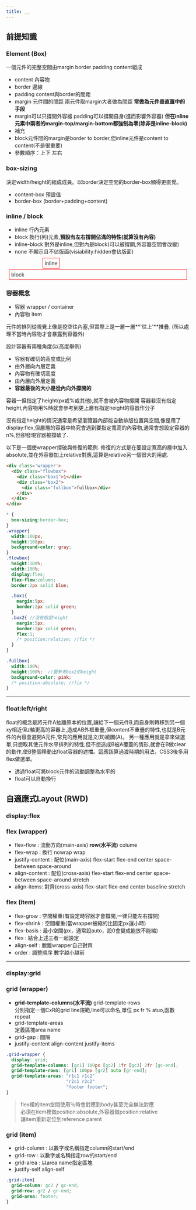 ```yaml
---
title: __
---
```


## 前提知識

### Element (Box)
一個元件的完整空間由margin border padding content組成

- content 內容物
- border 邊線
- padding content與border的間距
- margin 元件間的間距 兩元件取margin大者做為間距 **常做為元件垂直置中的手段**
- margin可以只撐開外容器 padding可以撐開自身(進而影響外容器) **但在inline元素中兩者的margin-top/margin-bottom都強制為零(除非是inline-block)**
- 補充
 - block元件間的margin是border to border,但inline元件是content to content(不是很重要)
 - 參數順序：上下 左右

### box-sizing
決定width/height的組成成員。以border決定空間的border-box顯得更直覺。

- content-box 預設值
- border-box (border+padding+content)

### inline / block
- inline 行內元素
- block 換行(列)元素,**預設有左右撐開佔滿的特性(就算沒有內容)**
- inline-block 對外是inline,但對內是block(可以被撐開,外容器空間會改變)
- none 不顯示且不佔版面(visiability:hidden會佔版面)

<style>
div.test div{
  margin:8px;
  padding:5px;
  border:.5px solid red;
}
</style>

<div class='test'>
 <div style='display:inline;margin:100px;'>inline</div>
 <div style='display:block'>block</div>
</div>


### 容器概念
- 容器 wrapper / container
- 內容物 item

元件的排列從視覺上像是挖空往內塞,但實際上是一層一層**'往上'**推疊. (所以處理不當時內容物才會暴露到容器外)

設計容器有兩種角度(以高度舉例)

- 容器有確切的高度或比例
 - 由外層向內層定義
- 內容物有確切高度
 - 由內層向外層定義
 - **容器最後的大小是從內向外撐開的**
 
容器一但指定了height(px或%或其他),就不會被內容物撐開
容器若沒有指定height,內容物用%時就會參考到更上層有指定height的容器作分子

沒有指定height的情況通常是希望瀏覽器內部能自動排版位置與空間,像是用了display:flex,但層層的容器中終究會遇到要指定寬高的內容物,通常會想設定容器的n%,但卻發現容器被撐破了.

以下是一個使wrapper撐破與修復的範例. 修復的方式是在要設定寬高的層中加入absolute,並在外容器加上relative對應,這算是relative另一個很大的用處.

```html
<div class='wrapper'>
  <div class="flowbox">
    <div class="box1">1</div>
    <div class="box2">
      <div class="fullbox">fullbox</div>
    </div>
  </div>
</div>
```
```scss
* {
  box-sizing:border-box;
}
.wrapper{
  width:100px;
  height:100px;
  background-color: gray;
}
.flowbox{
  height:100%;
  width:100%;
  display:flex;
  flex-flow:column;
  border:2px solid blue;

  .box1{
    margin:5px;
    border:2px solid green;
  }
  .box2{ //沒有指定height
    margin:5px;
    border:2px solid green;
    flex:1;
    /* position:relative; //fix */
  }
}

.fullbox{
  width:100%;
  height:100%;  //要參考box2的height
  background-color: pink;
  /* position:absolute; //fix */
}
```

---

### float:left/right
float的概念是將元件A抽離原本的位置,讓給下一個元件B,而自身則轉移到另一個xy相近但z軸更高的容器上,造成AB外框重疊,但content不重疊的特性,也就是B元件的內容會避開A元件,常見的應用就是文(B)繞圖(A)。
另一種應用就是拿來做選單,只想取其使元件水平排列的特性,但不想造成B被A覆蓋的情形,就會在B做clear的動作,使B整個移動出float容器的遮擋。這應該算過渡時期的用法，CSS3後多用flex做選單。

- 透過float可將block元件的流動調整為水平的
- float可以自動換行


## 自適應式Layout (RWD)

### display:flex

### flex (wrapper)
- flex-flow : 流動方向(main-axis) **row(水平流)** colume
- flex-wrap : 換行 nowrap wrap
- justify-content : 配位(main-axis) flex-start flex-end center space-between space-around
- align-content : 配位(cross-axis) flex-start flex-end center space-between space-around stretch
- align-items: 對齊(cross-axis) flex-start flex-end center baseline stretch

### flex (item)
- flex-grow : 空間權重(有設定時容器才會撐開,一律只能左右撐開)
- flex-shrink : 空間權重(當wrapper被縮的比固定px還小時)
- flex-basis : 最小空間(px，通常設auto，設0會變成能放不能縮)
- flex : 結合上述三者一起設定
- align-self : 脫離wrapper自己對齊
- order : 調整順序 數字越小越前

---

### display:grid

### grid (wrapper)
- **grid-template-columns(水平流)** grid-template-rows<br>
分別指定一個CxR的grid line規範,line可以命名,單位 px fr % atuo,函數repeat
- grid-template-areas<br>
定義區塊area name
- grid-gap : 間隔
- justify-content align-content justify-items

```css
.grid-wrapper {
  display: grid;
  grid-template-columns: [gc1] 100px [gc2] 1fr [gc3] 2fr [gc-end];
  grid-template-rows: [gr1] 100px [gr2] auto [gr-end];
  grid-template-areas: "r1c1 r1c2"
                       "r2c1 r2c2"
                       "footer footer";
}
```

> flex裡的item空間使用％時會對應到body甚至完全無法對應 <br>
> 必須在item裡做position:absolute,外容器做position:relative <br>
> 讓item重新定位到reference parent

### grid (item)
- grid-column : 以數字或名稱指定column的start/end
- grid-row : 以數字或名稱指定row的start/end
- grid-area : 以area name指定區塊
- justify-self align-self

```css
.grid-item{
  grid-column: gc2 / gc-end;
  grid-row: gr2 / gr-end;
  grid-area: footer;
}

```





















<script>
var x=document.getElementById('xxx');
x.innerText='哈哈';
</script>

